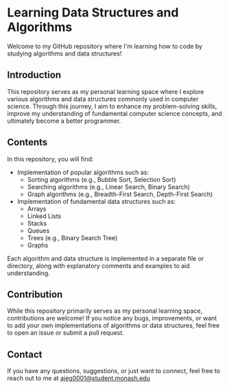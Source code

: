 # Learning Data Structures and Algorithms  

Welcome to my GitHub repository where I'm learning how to code by studying algorithms and data structures!

## Introduction

This repository serves as my personal learning space where I explore various algorithms and data structures commonly used in computer science. Through this journey, I aim to enhance my problem-solving skills, improve my understanding of fundamental computer science concepts, and ultimately become a better programmer.

## Contents

In this repository, you will find:

- Implementation of popular algorithms such as:
  - Sorting algorithms (e.g., Bubble Sort, Selection Sort)
  - Searching algorithms (e.g., Linear Search, Binary Search)
  - Graph algorithms (e.g., Breadth-First Search, Depth-First Search)
- Implementation of fundamental data structures such as:
  - Arrays
  - Linked Lists
  - Stacks
  - Queues
  - Trees (e.g., Binary Search Tree)
  - Graphs

Each algorithm and data structure is implemented in a separate file or directory, along with explanatory comments and examples to aid understanding.

## Contribution

While this repository primarily serves as my personal learning space, contributions are welcome! If you notice any bugs, improvements, or want to add your own implementations of algorithms or data structures, feel free to open an issue or submit a pull request.


## Contact

If you have any questions, suggestions, or just want to connect, feel free to reach out to me at ajeg0001@student.monash.edu
